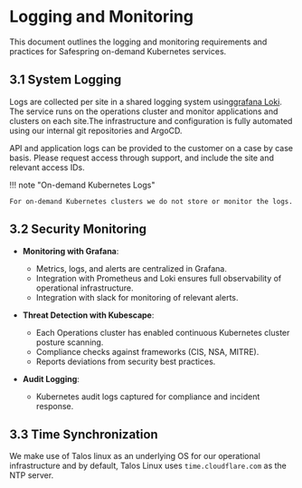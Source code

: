 # Logging and Monitoring

This document outlines the logging and monitoring requirements and practices for Safespring on-demand Kubernetes services.

## 3.1 System Logging

Logs are collected per site in a shared logging system using[grafana Loki](https://grafana.com/oss/loki/). The service runs on the operations cluster and monitor applications and clusters on each site.The infrastructure and configuration is fully automated using our internal git repositories and ArgoCD.

API and application logs can be provided to the customer on a case by case basis. Please request access through support, and include the site and relevant access IDs.

!!! note "On-demand Kubernetes Logs"

    For on-demand Kubernetes clusters we do not store or monitor the logs.

## 3.2 Security Monitoring

* **Monitoring with Grafana**:

  * Metrics, logs, and alerts are centralized in Grafana.
  * Integration with Prometheus and Loki ensures full observability of operational infrastructure.
  * Integration with slack for monitoring of relevant alerts.

* **Threat Detection with Kubescape**:

  * Each Operations cluster has enabled continuous Kubernetes cluster posture scanning.
  * Compliance checks against frameworks (CIS, NSA, MITRE).
  * Reports deviations from security best practices.

* **Audit Logging**:

  * Kubernetes audit logs captured for compliance and incident response.

## 3.3 Time Synchronization

We make use of Talos linux as an underlying OS for our operational infrastructure and by default, Talos Linux uses `time.cloudflare.com` as the NTP server.
